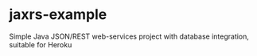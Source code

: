 jaxrs-example
=============

Simple Java JSON/REST web-services project with database integration, suitable for Heroku 

